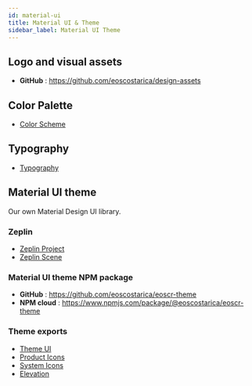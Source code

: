 ```yaml
---
id: material-ui
title: Material UI & Theme
sidebar_label: Material UI Theme
---
```



## Logo and visual assets

- **GitHub** : https://github.com/eoscostarica/design-assets

## Color Palette

- [Color Scheme](https://github.com/eoscostarica/eoscr-mui-library/blob/master/exports/Color_Scheme.pdf)

## Typography

- [Typography](https://github.com/eoscostarica/eoscr-mui-library/blob/master/exports/Typography_Scale.pdf) 

## Material UI theme

Our own Material Design UI library.

### Zeplin
- [Zeplin Project](https://zpl.io/brZKD4L)
- [Zeplin Scene](https://scene.zeplin.io/project/5ea8f7f46cfde425751bc5ec)

### Material UI theme NPM package

- **GitHub** : https://github.com/eoscostarica/eoscr-theme
- **NPM cloud** : https://www.npmjs.com/package/@eoscostarica/eoscr-theme

### Theme exports
- [Theme UI](https://github.com/eoscostarica/eoscr-mui-library/blob/master/exports/Theme_UI.pdf)
- [Product Icons](https://github.com/eoscostarica/eoscr-mui-library/blob/master/exports/System_Icons.pdf)
- [System Icons](https://github.com/eoscostarica/eoscr-mui-library/blob/master/exports/Color_Scheme.pdf)
- [Elevation](https://github.com/eoscostarica/eoscr-mui-library/blob/master/exports/Elevation.pdf)
